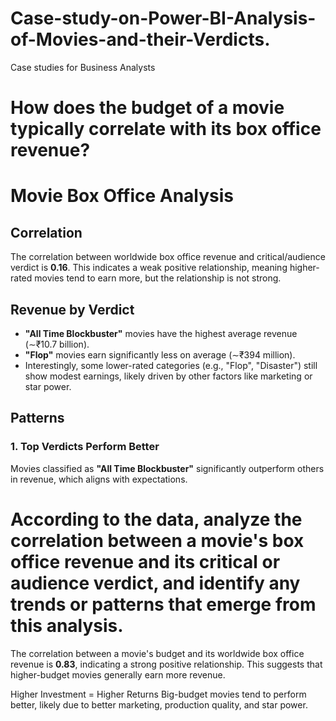 # Case-study-on-Power-BI-Analysis-of-Movies-and-their-Verdicts.
Case studies for Business Analysts

# How does the budget of a movie typically correlate with its box office revenue?

# Movie Box Office Analysis

## Correlation

The correlation between worldwide box office revenue and critical/audience verdict is **0.16**. This indicates a weak positive relationship, meaning higher-rated movies tend to earn more, but the relationship is not strong.

## Revenue by Verdict

- **"All Time Blockbuster"** movies have the highest average revenue (∼₹10.7 billion).
- **"Flop"** movies earn significantly less on average (∼₹394 million).
- Interestingly, some lower-rated categories (e.g., "Flop", "Disaster") still show modest earnings, likely driven by other factors like marketing or star power.

## Patterns

### 1. Top Verdicts Perform Better
Movies classified as **"All Time Blockbuster"** significantly outperform others in revenue, which aligns with expectations.


# According to the data, analyze the correlation between a movie's box office revenue and its critical or audience verdict, and identify any trends or patterns that emerge from this analysis.

The correlation between a movie's budget and its worldwide box office revenue is **0.83**, indicating a strong positive relationship. This suggests that higher-budget movies generally earn more revenue.

 Higher Investment = Higher Returns
Big-budget movies tend to perform better, likely due to better marketing, production quality, and star power.
